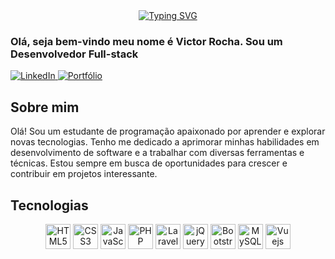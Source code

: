 <div align="center">
  <a href="https://git.io/typing-svg">
    <img src="https://readme-typing-svg.herokuapp.com?font=Fira+Code&pause=1000&width=300&lines=Welcome+to+my+repository;My+name+is+Victor+Rocha+;I'm+a+Fullstack+Developer" alt="Typing SVG">
  </a>
</div>

### Olá, seja bem-vindo meu nome é Victor Rocha. Sou um Desenvolvedor Full-stack

<p align="left">
  <a href="https://www.linkedin.com/in/victorochandrade/" target="_blank">
    <img src="https://img.shields.io/badge/-LinkedIn-0e76a8?style=flat-square&logo=Linkedin&logoColor=white" alt="LinkedIn"/>
  </a>
  <a href="https://programadorvictor.github.io/portfolio/" target="_blank">
    <img src="https://img.shields.io/badge/Portfólio-000000?style=flat&logo=About.me&logoColor=white" alt="Portfólio">
  </a>
  
</p>

## Sobre mim
<span>
    Olá! Sou um estudante de programação apaixonado por aprender e explorar novas tecnologias. Tenho me dedicado a aprimorar minhas habilidades em desenvolvimento de software e a trabalhar com diversas ferramentas e técnicas. Estou sempre em busca de oportunidades para crescer e contribuir em projetos interessante.
</span>

## Tecnologias
<div align="center">
    <img src="https://cdn.jsdelivr.net/gh/devicons/devicon/icons/html5/html5-original.svg" width="40" height="40" alt="HTML5"/>
    <img src="https://cdn.jsdelivr.net/gh/devicons/devicon/icons/css3/css3-original.svg" width="40" height="40" alt="CSS3"/>
    <img src="https://cdn.jsdelivr.net/gh/devicons/devicon/icons/javascript/javascript-original.svg" width="40" height="40" alt="JavaScript"/>
    <img src="https://cdn.jsdelivr.net/gh/devicons/devicon/icons/php/php-original.svg" width="40" height="40" alt="PHP"/>
    <img src="https://cdn.jsdelivr.net/gh/devicons/devicon@latest/icons/laravel/laravel-original.svg" width="40" height="40" alt="Laravel"/>
    <img src="https://cdn.jsdelivr.net/gh/devicons/devicon/icons/jquery/jquery-original.svg" width="40" height="40" alt="jQuery"/>
    <img src="https://cdn.jsdelivr.net/gh/devicons/devicon/icons/bootstrap/bootstrap-original.svg" width="40" height="40" alt="Bootstrap"/>
    <img src="https://cdn.jsdelivr.net/gh/devicons/devicon/icons/mysql/mysql-original.svg" width="40" height="40" alt="MySQL"/>
    <img src="https://cdn.jsdelivr.net/gh/devicons/devicon@latest/icons/vuejs/vuejs-original.svg"width="40" height="40" alt="Vuejs" />
</div>

